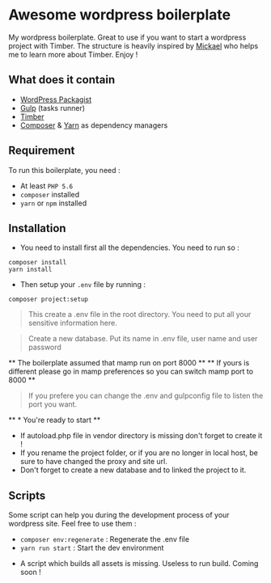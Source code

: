 # Awesome wordpress boilerplate

My wordpress boilerplate. Great to use if you want to start a wordpress project with Timber. The structure is heavily inspired by [Mickael](https://github.com/mickaelzhang) who helps me  to learn more about Timber. Enjoy !

## What does it contain
* [WordPress Packagist](https://wpackagist.org)
* [Gulp](https://gulpjs.com/) (tasks runner)
* [Timber](https://upstatement.com/timber/)
* [Composer](https://getcomposer.org/) & [Yarn](https://yarnpkg.com/lang/en/) as dependency managers

## Requirement
To run this boilerplate, you need :
* At least `PHP 5.6`
* `composer` installed
* `yarn` or `npm` installed

## Installation
- You need to install first all the dependencies.
You need to run so :
```
composer install
yarn install
```

- Then setup your `.env` file by running :

```
composer project:setup
```

> This create a .env file in the root directory. You need to put all your sensitive information here.

> Create a new database. Put its name in .env file, user name and user password

** The boilerplate assumed that mamp run on port 8000 **
** If yours is different please go in mamp preferences so you can switch mamp port to 8000 **

> If you prefere you can change the .env and gulpconfig file to listen the port you want.

** * You're ready to start **

* If autoload.php file in vendor directory is missing don't forget to create it !
* If you rename the project folder, or if you are no longer in local host, be sure to have changed the proxy and site url.
* Don't forget to create a new database and to linked the project to it.

## Scripts
Some script can help you during the development process of your wordpress site.
Feel free to use them :

* `composer env:regenerate` : Regenerate the .env file
* `yarn run start` : Start the dev environment

- A script which builds all assets is missing. Useless to run build. Coming soon ! 
